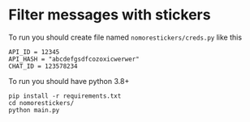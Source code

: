 # Filter messages with stickers

To run you should create file named `nomorestickers/creds.py` like this

```
API_ID = 12345
API_HASH = "abcdefgsdfcozoxicwerwer"
CHAT_ID = 123578234
```

To run you should have python 3.8+

```
pip install -r requirements.txt
cd nomorestickers/
python main.py
```
